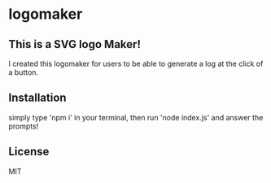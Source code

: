 # logomaker
## This is a SVG logo Maker!

I created this logomaker for users to be able to generate a log at the click of a button. 

## Installation 
simply type 'npm i' in your terminal, then run 'node index.js' and answer the prompts!

## License

MIT


